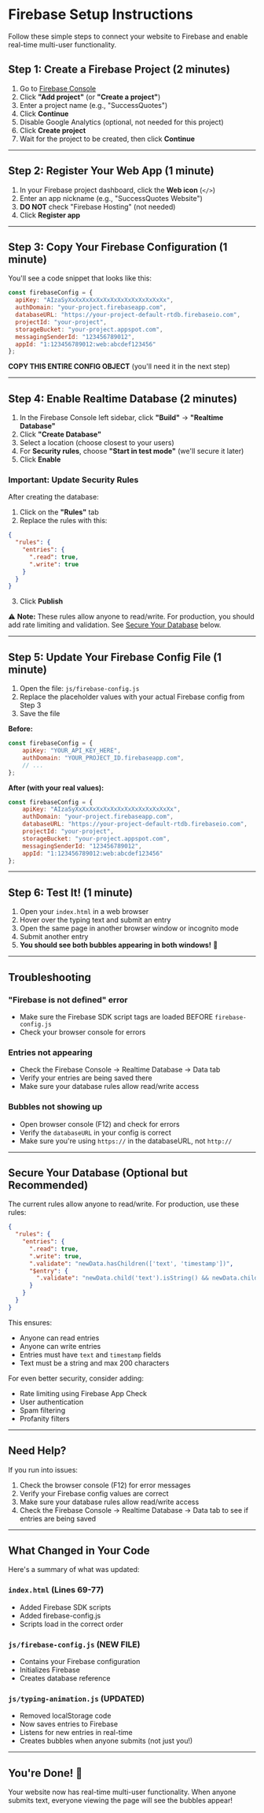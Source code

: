 # Firebase Setup Instructions

Follow these simple steps to connect your website to Firebase and enable real-time multi-user functionality.

## Step 1: Create a Firebase Project (2 minutes)

1. Go to [Firebase Console](https://console.firebase.google.com/)
2. Click **"Add project"** (or **"Create a project"**)
3. Enter a project name (e.g., "SuccessQuotes")
4. Click **Continue**
5. Disable Google Analytics (optional, not needed for this project)
6. Click **Create project**
7. Wait for the project to be created, then click **Continue**

---

## Step 2: Register Your Web App (1 minute)

1. In your Firebase project dashboard, click the **Web icon** (`</>`)
2. Enter an app nickname (e.g., "SuccessQuotes Website")
3. **DO NOT** check "Firebase Hosting" (not needed)
4. Click **Register app**

---

## Step 3: Copy Your Firebase Configuration (1 minute)

You'll see a code snippet that looks like this:

```javascript
const firebaseConfig = {
  apiKey: "AIzaSyXxXxXxXxXxXxXxXxXxXxXxXxXxXx",
  authDomain: "your-project.firebaseapp.com",
  databaseURL: "https://your-project-default-rtdb.firebaseio.com",
  projectId: "your-project",
  storageBucket: "your-project.appspot.com",
  messagingSenderId: "123456789012",
  appId: "1:123456789012:web:abcdef123456"
};
```

**COPY THIS ENTIRE CONFIG OBJECT** (you'll need it in the next step)

---

## Step 4: Enable Realtime Database (2 minutes)

1. In the Firebase Console left sidebar, click **"Build"** → **"Realtime Database"**
2. Click **"Create Database"**
3. Select a location (choose closest to your users)
4. For **Security rules**, choose **"Start in test mode"** (we'll secure it later)
5. Click **Enable**

### Important: Update Security Rules

After creating the database:

1. Click on the **"Rules"** tab
2. Replace the rules with this:

```json
{
  "rules": {
    "entries": {
      ".read": true,
      ".write": true
    }
  }
}
```

3. Click **Publish**

⚠️ **Note:** These rules allow anyone to read/write. For production, you should add rate limiting and validation. See [Secure Your Database](#secure-your-database-optional) below.

---

## Step 5: Update Your Firebase Config File (1 minute)

1. Open the file: `js/firebase-config.js`
2. Replace the placeholder values with your actual Firebase config from Step 3
3. Save the file

**Before:**
```javascript
const firebaseConfig = {
    apiKey: "YOUR_API_KEY_HERE",
    authDomain: "YOUR_PROJECT_ID.firebaseapp.com",
    // ...
};
```

**After (with your real values):**
```javascript
const firebaseConfig = {
    apiKey: "AIzaSyXxXxXxXxXxXxXxXxXxXxXxXxXxXx",
    authDomain: "your-project.firebaseapp.com",
    databaseURL: "https://your-project-default-rtdb.firebaseio.com",
    projectId: "your-project",
    storageBucket: "your-project.appspot.com",
    messagingSenderId: "123456789012",
    appId: "1:123456789012:web:abcdef123456"
};
```

---

## Step 6: Test It! (1 minute)

1. Open your `index.html` in a web browser
2. Hover over the typing text and submit an entry
3. Open the same page in another browser window or incognito mode
4. Submit another entry
5. **You should see both bubbles appearing in both windows!** 🎉

---

## Troubleshooting

### "Firebase is not defined" error
- Make sure the Firebase SDK script tags are loaded BEFORE `firebase-config.js`
- Check your browser console for errors

### Entries not appearing
- Check the Firebase Console → Realtime Database → Data tab
- Verify your entries are being saved there
- Make sure your database rules allow read/write access

### Bubbles not showing up
- Open browser console (F12) and check for errors
- Verify the `databaseURL` in your config is correct
- Make sure you're using `https://` in the databaseURL, not `http://`

---

## Secure Your Database (Optional but Recommended)

The current rules allow anyone to read/write. For production, use these rules:

```json
{
  "rules": {
    "entries": {
      ".read": true,
      ".write": true,
      ".validate": "newData.hasChildren(['text', 'timestamp'])",
      "$entry": {
        ".validate": "newData.child('text').isString() && newData.child('text').val().length <= 200"
      }
    }
  }
}
```

This ensures:
- Anyone can read entries
- Anyone can write entries
- Entries must have `text` and `timestamp` fields
- Text must be a string and max 200 characters

For even better security, consider adding:
- Rate limiting using Firebase App Check
- User authentication
- Spam filtering
- Profanity filters

---

## Need Help?

If you run into issues:
1. Check the browser console (F12) for error messages
2. Verify your Firebase config values are correct
3. Make sure your database rules allow read/write access
4. Check the Firebase Console → Realtime Database → Data tab to see if entries are being saved

---

## What Changed in Your Code

Here's a summary of what was updated:

### `index.html` (Lines 69-77)
- Added Firebase SDK scripts
- Added firebase-config.js
- Scripts load in the correct order

### `js/firebase-config.js` (NEW FILE)
- Contains your Firebase configuration
- Initializes Firebase
- Creates database reference

### `js/typing-animation.js` (UPDATED)
- Removed localStorage code
- Now saves entries to Firebase
- Listens for new entries in real-time
- Creates bubbles when anyone submits (not just you!)

---

## You're Done! 🎉

Your website now has real-time multi-user functionality. When anyone submits text, everyone viewing the page will see the bubbles appear!

